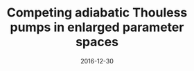 ---
title: "Competing adiabatic Thouless pumps in enlarged parameter spaces"
date: 2016-12-30
authors:  <b>PLSL</b>, P. Ghaemi, S. Ryu, and T. L. Hughes
arxiv_link: https://arxiv.org/abs/1609.02565
pub_link: https://journals.aps.org/prb/abstract/10.1103/PhysRevB.94.235160
magazine: PRB
tags: 
    - Quasiparticle fractionalization
    - Topology
---